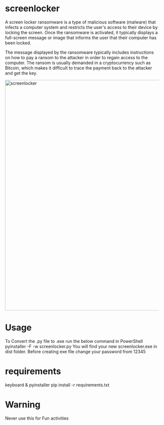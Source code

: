 # screenlocker
A screen locker ransomware is a type of malicious software (malware) that infects a computer system and restricts the user's access to their device by locking the screen. Once the ransomware is activated, it typically displays a full-screen message or image that informs the user that their computer has been locked.

The message displayed by the ransomware typically includes instructions on how to pay a ransom to the attacker in order to regain access to the computer. The ransom is usually demanded in a cryptocurrency such as Bitcoin, which makes it difficult to trace the payment back to the attacker and get the key.

<img width="754" alt="screenlocker" src="https://github.com/farooq9/screenlocker/assets/88651754/a42f0aff-1f0c-4ac9-9329-e6677e054546">

# Usage
To Convert the .py file to .exe run the below command in PowerShell
pyinstaller -F -w screenlocker.py
You will find your new screenlocker.exe in dist folder.
Before creating exe file change your password from 12345

# requirements
keyboard & pyinstaller
pip install -r requirements.txt

# Warning
Never use this for Fun activities

